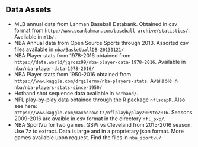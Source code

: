 ## Data Assets

+ MLB annual data from Lahman Baseball Databank.  Obtained in csv format from `http://www.seanlahman.com/baseball-archive/statistics/`.  Available in `mlb/`.
+ NBA Annual data from Open Source Sports through 2013.  Assorted csv files available in `nba/BasketballDB-20130121/`
+ NBA Player stats from 1978-2016 obtained from `https://data.world/jgrosz99/nba-player-data-1978-2016`.  Available in `nba/nba-player-data-1978-2016/`
+ NBA Player stats from 1950-2016 obtained from `https://www.kaggle.com/drgilermo/nba-players-stats`.  Available in `nba/nba-players-stats-since-1950/`
+ Hothand shot sequence data available in `hothand/`.
+ NFL play-by-play data obtained through the R package `nflscapR`.  Also see here: `https://www.kaggle.com/maxhorowitz/nflplaybyplay2009to2016`.  Seasons 2009-2016 are avaible in csv format in the directory `nfl_pxp/`.
+ NBA SportVu for two games.  GSW vs Cleveland from 2015-2016 season.  Use 7z to extract.  Data is large and in a proprietary json format.  More games available upon request.  Find the files in `nba_sportvu/`.